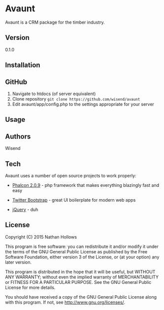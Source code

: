 # Avaunt

Avaunt is a CRM package for the timber industry.

<description>

## Version
0.1.0

<version>

## Installation

## GitHub

1. Navigate to htdocs (of server equivalent)
2. Clone repository `git clone https://github.com/wisend/avaunt`
3. Edit avaunt/app/config.php to the settings appropriate for your server

## Usage

<instructions>

## Authors

Wisend

<authors>

## Tech

Avaunt uses a number of open source projects to work properly:

* [Phalcon 2.0.9] - php framework that makes everything blazingly fast and easy
* [Twitter Bootstrap] - great UI boilerplate for modern web apps
* [jQuery] - duh

   [Twitter Bootstrap]: <http://twitter.github.com/bootstrap/>
   [Phalcon 2.0.9]: <https://phalconphp.com/en/>
   [jQuery]: <https://jquery.com/>

<tech>

## License

Copyright (C) 2015 Nathan Hollows

This program is free software: you can redistribute it and/or modify it under the terms of the GNU General Public License as published by the Free Software Foundation, either version 3 of the License, or (at your option) any later version.

This program is distributed in the hope that it will be useful, but WITHOUT ANY WARRANTY; without even the implied warranty of MERCHANTABILITY or FITNESS FOR A PARTICULAR PURPOSE.  See the GNU General Public License for more details.

You should have received a copy of the GNU General Public License along with this program.  If not, see <http://www.gnu.org/licenses/>.

<license>